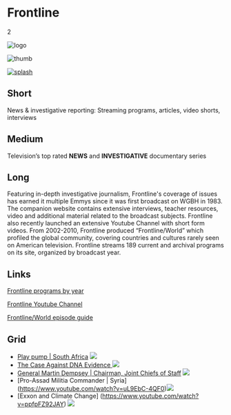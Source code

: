 # Frontline

2

![logo](https://s3.amazonaws.com/wgbhstocksales.org/content/collections/frontline/frontline-logo.png)

![thumb](https://s3.amazonaws.com/wgbhstocksales.org/content/collections/frontline/frontline-thumb_348x196.png)

[![splash](https://s3.amazonaws.com/wgbhstocksales.org/content/collections/frontline/frontline_collection_main_770x433.png)](http://www.pbs.org/wgbh/pages/frontline/)

## Short

News & investigative reporting:
Streaming programs, articles, video shorts, interviews

## Medium

Television’s top rated **NEWS** and **INVESTIGATIVE** documentary series

## Long
Featuring in-depth investigative journalism, Frontline's coverage of issues has earned it multiple 
Emmys since it was first broadcast on WGBH in 1983.  The companion website
contains extensive interviews, teacher resources, video and additional material
related to the broadcast subjects.  Frontline also recently launched an extensive 
Youtube Channel with short form videos. From 2002-2010, Frontline produced
“Frontline/World” which profiled the global community, covering countries and cultures rarely 
seen on American television.  Frontline streams 189 current and archival 
programs on its site, organized by broadcast year. 

## Links

[Frontline programs by year](http://www.pbs.org/wgbh/pages/frontline/programs/)

[Frontline Youtube Channel](https://www.youtube.com/user/PBSfrontline)

[Frontline/World episode guide](http://www.pbs.org/frontlineworld/about/episodeguide.html)

## Grid

- [Play pump | South Africa](http://www.pbs.org/frontlineworld/rough/2005/10/south_africa_th.html) ![](https://s3.amazonaws.com/wgbhstocksales.org/content/collections/frontline/Troubled+water_348x196.png)
- [The Case Against DNA Evidence ](https://www.youtube.com/watch?v=fXsn5VoKokg) ![](https://s3.amazonaws.com/wgbhstocksales.org/content/collections/frontline/The+case+against+DNA+evidence_348x196.png)
- [General Martin Dempsey | Chairman, Joint Chiefs of Staff](http://www.pbs.org/wgbh/pages/frontline/foreign-affairs-defense/obama-at-war/watch-pentagon-had-no-plan-for-when-isis-took-mosul-dempsey-says/) ![](https://s3.amazonaws.com/wgbhstocksales.org/content/collections/frontline/Obama+%26+Syria-Demsey+Joint+Chiefs+of+Staff_348x196.png)
- [Pro-Assad Militia Commander | Syria]
(https://www.youtube.com/watch?v=uL9EbC-4QF0)![](https://s3.amazonaws.com/wgbhstocksales.org/content/collections/frontline/Inside+Assad%27s+Syria_348x196.png)
- [Exxon and Climate Change] (https://www.youtube.com/watch?v=ppfpFZ92JAY) ![](https://s3.amazonaws.com/wgbhstocksales.org/content/collections/frontline/Exxon+and+Climate+Change_348x196.png)
